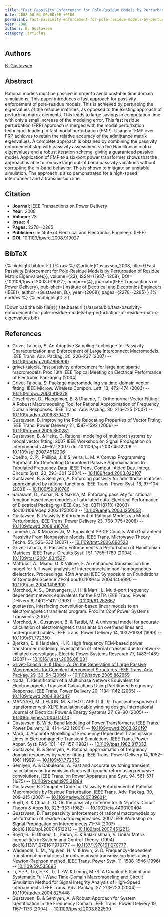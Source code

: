 ```yaml
---
title: "Fast Passivity Enforcement for Pole-Residue Models by Perturbation of Residue Matrix Eigenvalues"
date: 2008-08-04 00:00:00 +0100
permalink: fast-passivity-enforcement-for-pole-residue-models-by-perturbation-of-residue-matrix-eigenvalues
year: 2008
authors: B. Gustavsen
category: articles
---
```

 
## Authors
[B. Gustavsen](authors/b-gustavsen)
 
## Abstract
Rational models must be passive in order to avoid unstable time domain simulations. This paper introduces a fast approach for passivity enforcement of pole-residue models. This is achieved by perturbing the eigenvalues of the residue matrices, as opposed to the existing approach of perturbing matrix elements. This leads to large savings in computation time with only a small increase of the modeling error. This fast residue perturbation (FRP) approach is merged with the modal perturbation technique, leading to fast modal perturbation (FMP). Usage of FMP over FRP achieves to retain the relative accuracy of the admittance matrix eigenvalues. A complete approach is obtained by combining the passivity enforcement step with passivity assessment via the Hamiltonian matrix eigenvalues and a robust iteration scheme, giving a guaranteed passive model. Application of FMP to a six-port power transformer shows that the approach is able to remove large out-of band passivity violations without corrupting the in-band behavior. This is shown to mitigate an unstable simulation. The approach is also demonstrated for a high-speed interconnect and a transmission line.
 
## Citation
- **Journal:** IEEE Transactions on Power Delivery
- **Year:** 2008
- **Volume:** 23
- **Issue:** 4
- **Pages:** 2278--2285
- **Publisher:** Institute of Electrical and Electronics Engineers (IEEE)
- **DOI:** [10.1109/tpwrd.2008.919027](https://doi.org/10.1109/tpwrd.2008.919027)
 
## BibTeX
{% highlight bibtex %}
{% raw %}
@article{Gustavsen_2008,
  title={{Fast Passivity Enforcement for Pole-Residue Models by Perturbation of Residue Matrix Eigenvalues}},
  volume={23},
  ISSN={1937-4208},
  DOI={10.1109/tpwrd.2008.919027},
  number={4},
  journal={IEEE Transactions on Power Delivery},
  publisher={Institute of Electrical and Electronics Engineers (IEEE)},
  author={Gustavsen, B.},
  year={2008},
  pages={2278--2285}
}
{% endraw %}
{% endhighlight %}
 
[Download the bib file]({{ site.baseurl }}/assets/bib/fast-passivity-enforcement-for-pole-residue-models-by-perturbation-of-residue-matrix-eigenvalues.bib)
 
## References
- Grivet-Talocia, S. An Adaptive Sampling Technique for Passivity Characterization and Enforcement of Large Interconnect Macromodels. IEEE Trans. Adv. Packag. 30, 226–237 (2007) -- [10.1109/tadvp.2007.895990](https://doi.org/10.1109/tadvp.2007.895990)
- grivet-talocia, fast passivity enforcement for large and sparse macromodels. Proc 13th IEEE Topical Meeting on Electrical Performance of Electronic Packaging (2004)
- Grivet-Talocia, S. Package macromodeling via time-domain vector fitting. IEEE Microw. Wireless Compon. Lett. 13, 472–474 (2003) -- [10.1109/lmwc.2003.819378](https://doi.org/10.1109/lmwc.2003.819378)
- Deschrijver, D., Haegeman, B. & Dhaene, T. Orthonormal Vector Fitting: A Robust Macromodeling Tool for Rational Approximation of Frequency Domain Responses. IEEE Trans. Adv. Packag. 30, 216–225 (2007) -- [10.1109/tadvp.2006.879429](https://doi.org/10.1109/tadvp.2006.879429)
- Gustavsen, B. Improving the Pole Relocating Properties of Vector Fitting. IEEE Trans. Power Delivery 21, 1587–1592 (2006) -- [10.1109/tpwrd.2005.860281](https://doi.org/10.1109/tpwrd.2005.860281)
- Gustavsen, B. & Heitz, C. Rational modeling of multiport systems by modal vector fitting. 2007 IEEE Workshop on Signal Propagation on Interconnects 49–52 (2007) doi:10.1109/spi.2007.4512206 -- [10.1109/spi.2007.4512206](https://doi.org/10.1109/spi.2007.4512206)
- Coelho, C. P., Phillips, J. & Silveira, L. M. A Convex Programming Approach for Generating Guaranteed Passive Approximations to Tabulated Frequency-Data. IEEE Trans. Comput.-Aided Des. Integr. Circuits Syst. 23, 293–301 (2004) -- [10.1109/tcad.2003.822107](https://doi.org/10.1109/tcad.2003.822107)
- Gustavsen, B. & Semlyen, A. Enforcing passivity for admittance matrices approximated by rational functions. IEEE Trans. Power Syst. 16, 97–104 (2001) -- [10.1109/59.910786](https://doi.org/10.1109/59.910786)
- Saraswat, D., Achar, R. & Nakhla, M. Enforcing passivity for rational function based macromodels of tabulated data. Electrical Performance of Electrical Packaging (IEEE Cat. No. 03TH8710) (2003) doi:10.1109/epep.2003.1250053 -- [10.1109/epep.2003.1250053](https://doi.org/10.1109/epep.2003.1250053)
- Gustavsen, B. Passivity Enforcement of Rational Models via Modal Perturbation. IEEE Trans. Power Delivery 23, 768–775 (2008) -- [10.1109/tpwrd.2008.916764](https://doi.org/10.1109/tpwrd.2008.916764)
- Lamecki, A. & Mrozowski, M. Equivalent SPICE Circuits With Guaranteed Passivity From Nonpassive Models. IEEE Trans. Microwave Theory Techn. 55, 526–532 (2007) -- [10.1109/tmtt.2006.890520](https://doi.org/10.1109/tmtt.2006.890520)
- Grivet-Talocia, S. Passivity Enforcement via Perturbation of Hamiltonian Matrices. IEEE Trans. Circuits Syst. I 51, 1755–1769 (2004) -- [10.1109/tcsi.2004.834527](https://doi.org/10.1109/tcsi.2004.834527)
- Maffucci, A., Miano, G. & Villone, F. An enhanced transmission line model for full-wave analysis of interconnects in non-homogeneous dielectrics. Proceedings. 45th Annual IEEE Symposium on Foundations of Computer Science 21–24 doi:10.1109/spi.2004.1408990 -- [10.1109/spi.2004.1408990](https://doi.org/10.1109/spi.2004.1408990)
- Morched, A. S., Ottevangers, J. H. & Marti, L. Multi-port frequency dependent network equivalents for the EMTP. IEEE Trans. Power Delivery 8, 1402–1412 (1993) -- [10.1109/61.252667](https://doi.org/10.1109/61.252667)
- gustavsen, interfacing convolution based linear models to an electromagnetic transients program. Proc Int Conf Power Systems Transients (2007)
- Morched, A., Gustavsen, B. & Tartibi, M. A universal model for accurate calculation of electromagnetic transients on overhead lines and underground cables. IEEE Trans. Power Delivery 14, 1032–1038 (1999) -- [10.1109/61.772350](https://doi.org/10.1109/61.772350)
- Bjerkan, E. & Høidalen, H. K. High frequency FEM-based power transformer modeling: Investigation of internal stresses due to network-initiated overvoltages. Electric Power Systems Research 77, 1483–1489 (2007) -- [10.1016/j.epsr.2006.08.031](https://doi.org/10.1016/j.epsr.2006.08.031)
- [Grivet-Talocia, S. & Ubolli, A. On the Generation of Large Passive Macromodels for Complex Interconnect Structures. IEEE Trans. Adv. Packag. 29, 39–54 (2006)](on-the-generation-of-large-passive-macromodels-for-complex-interconnect-structures) -- [10.1109/tadvp.2005.862659](https://doi.org/10.1109/tadvp.2005.862659)
- Noda, T. Identification of a Multiphase Network Equivalent for Electromagnetic Transient Calculations Using Partitioned Frequency Response. IEEE Trans. Power Delivery 20, 1134–1142 (2005) -- [10.1109/tpwrd.2004.834347](https://doi.org/10.1109/tpwrd.2004.834347)
- MANYAHI, M., LEIJON, M. & THOTTAPPILLIL, R. Transient response of transformer with XLPE insulation cable winding design. International Journal of Electrical Power &amp; Energy Systems 27, 69–80 (2005) -- [10.1016/j.ijepes.2004.07.010](https://doi.org/10.1016/j.ijepes.2004.07.010)
- Gustavsen, B. Wide Band Modeling of Power Transformers. IEEE Trans. Power Delivery 19, 414–422 (2004) -- [10.1109/tpwrd.2003.820197](https://doi.org/10.1109/tpwrd.2003.820197)
- Marti, J. Accurate Modelling of Frequency-Dependent Transmission Lines in Electromagnetic Transient Simulations. IEEE Trans. Power Appar. Syst. PAS-101, 147–157 (1982) -- [10.1109/tpas.1982.317332](https://doi.org/10.1109/tpas.1982.317332)
- Gustavsen, B. & Semlyen, A. Rational approximation of frequency domain responses by vector fitting. IEEE Trans. Power Delivery 14, 1052–1061 (1999) -- [10.1109/61.772353](https://doi.org/10.1109/61.772353)
- Semlyen, A. & Dabuleanu, A. Fast and accurate switching transient calculations on transmission lines with ground return using recursive convolutions. IEEE Trans. on Power Apparatus and Syst. 94, 561–571 (1975) -- [10.1109/t-pas.1975.31884](https://doi.org/10.1109/t-pas.1975.31884)
- Gustavsen, B. Computer Code for Passivity Enforcement of Rational Macromodels by Residue Perturbation. IEEE Trans. Adv. Packag. 30, 209–215 (2007) -- [10.1109/tadvp.2007.896014](https://doi.org/10.1109/tadvp.2007.896014)
- Boyd, S. & Chua, L. O. On the passivity criterion for lti N‐ports. Circuit Theory &amp; Apps 10, 323–333 (1982) -- [10.1002/cta.4490100404](https://doi.org/10.1002/cta.4490100404)
- Gustavsen, B. Fast passivity enforcement of rational macromodels by perturbation of residue matrix eigenvalues. 2007 IEEE Workshop on Signal Propagation on Interconnects 71–74 (2007) doi:10.1109/spi.2007.4512213 -- [10.1109/spi.2007.4512213](https://doi.org/10.1109/spi.2007.4512213)
- Boyd, S., El Ghaoui, L., Feron, E. & Balakrishnan, V. Linear Matrix Inequalities in System and Control Theory. (1994) doi:10.1137/1.9781611970777 -- [10.1137/1.9781611970777](https://doi.org/10.1137/1.9781611970777)
- Wedepohl, L. M., Nguyen, H. V. & Irwin, G. D. Frequency-dependent transformation matrices for untransposed transmission lines using Newton-Raphson method. IEEE Trans. Power Syst. 11, 1538–1546 (1996) -- [10.1109/59.535695](https://doi.org/10.1109/59.535695)
- Li, E.-P., Liu, E.-X., Li, L.-W. & Leong, M.-S. A Coupled Efficient and Systematic Full-Wave Time-Domain Macromodeling and Circuit Simulation Method for Signal Integrity Analysis of High-Speed Interconnects. IEEE Trans. Adv. Packag. 27, 213–223 (2004) -- [10.1109/tadvp.2004.825448](https://doi.org/10.1109/tadvp.2004.825448)
- Gustavsen, B. & Semlyen, A. A Robust Approach for System Identification in the Frequency Domain. IEEE Trans. Power Delivery 19, 1167–1173 (2004) -- [10.1109/tpwrd.2003.822530](https://doi.org/10.1109/tpwrd.2003.822530)

